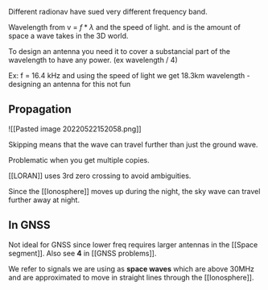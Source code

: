 Different radionav have sued very different frequency band.

Wavelength from v = $f*\lambda$ and the speed of light. and is the amount of space a wave takes in the 3D world.

To design an antenna you need it to cover a substancial part of the wavelength to have any power. (ex wavelength / 4)

Ex: f = 16.4 kHz and using the speed of light we get 18.3km wavelength - designing an antenna for this not fun


## Propagation

![[Pasted image 20220522152058.png]]

Skipping means that the wave can travel further than just the ground wave.

Problematic when you get multiple copies. 

[[LORAN]] uses 3rd zero crossing to avoid ambiguities.

Since the [[Ionosphere]] moves up during the night, the sky wave can travel further away at night.

## In GNSS
Not ideal for GNSS since lower freq requires larger antennas in the [[Space segment]]. Also see **4** in [[GNSS problems]].

We refer to signals we are using as **space waves** which are above 30MHz and are approximated to move in straight lines through the [[Ionosphere]].